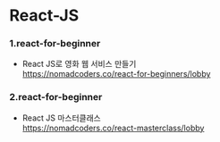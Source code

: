 # React-JS

### 1.react-for-beginner<br>
- React JS로 영화 웹 서비스 만들기<br>
https://nomadcoders.co/react-for-beginners/lobby

### 2.react-for-beginner<br>
- React JS 마스터클래스<br>
https://nomadcoders.co/react-masterclass/lobby
